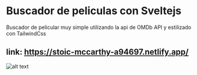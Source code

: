 # Buscador de peliculas con Sveltejs

Buscador de pelicular muy simple utilizando la api de OMDb API y estilizado con TailwindCss

## link: https://stoic-mccarthy-a94697.netlify.app/

![alt text](https://i.imgur.com/VIjaNqp.jpg)